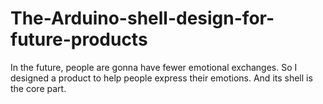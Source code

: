 # The-Arduino-shell-design-for-future-products
In the future, people are gonna have fewer emotional exchanges. So I designed a product to help people express their emotions. And its shell is the core part. 
